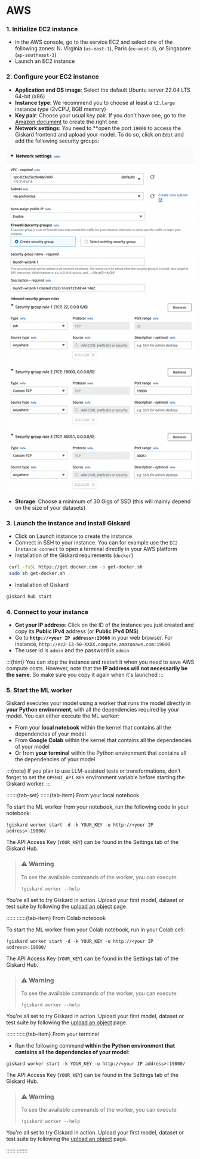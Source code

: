 # AWS

### 1. Initialize EC2 instance

* In the AWS console, go to the service EC2 and select one of the following zones: N. Virginia (`us-east-1`), Paris (`eu-west-3`), or Singapore (`ap-southeast-1`)
* Launch an EC2 instance

### 2. Configure your EC2 instance

* **Application and OS image**: Select the default Ubuntu server 22.04 LTS 64-bit (x86)
* **Instance type**: We recommend you to choose at least a `t2.large` instance type (2vCPU, 8GB memory)
* **Key pair**: Choose your usual key pair. If you don't have one, go to the [Amazon document](https://docs.aws.amazon.com/AWSEC2/latest/UserGuide/create-key-pairs.html) to create the right one
* **Network settings**: You need to **open the port `19000` to access the Giskard frontend and upload your model. To do so, click on `Edit` and add the following security groups:

![](../../../../assets/image_(1)_(1)_(2).png)

* **Storage**: Choose a minimum of 30 Gigs of SSD (this will mainly depend on the size of your datasets)

### 3. Launch the instance and install Giskard

* Click on Launch instance to create the instance
* Connect in SSH to your instance. You can for example use the `EC2 Instance connect` to open a terminal directly in your AWS platform
* Installation of the Giskard requirements (`docker`)

```bash
 curl -fsSL https://get.docker.com -o get-docker.sh
 sudo sh get-docker.sh
```

* Installation of Giskard

```bash
giskard hub start
```

### 4. Connect to your instance
* **Get your IP address**: Click on the ID of the instance you just created and copy its **Public IPv4** address (or **Public IPv4 DNS**)
* Go to **`http://<your IP address>:19000`** in your web browser. For instance, `http://ec2-13-50-XXXX.compute.amazonaws.com:19000`
* The user id is `admin` and the password is `admin`

:::{hint}
You can stop the instance and restart it when you need to save AWS compute costs. However, note that the **IP address will not necessarily be the same**. So make sure you copy it again when it's launched
:::

### 5. Start the ML worker

Giskard executes your model using a worker that runs the model directly in **your Python environment**, with all the dependencies required by your model. You can either execute the ML worker:

- From your **local notebook** within the kernel that contains all the dependencies of your model
- From **Google Colab** within the kernel that contains all the dependencies of your model
- Or from **your terminal** within the Python environment that contains all the dependencies of your model

:::{note}
If you plan to use LLM-assisted tests or transformations, don’t forget to set the ``OPENAI_API_KEY`` environment
variable before starting the Giskard worker.
:::

:::::::{tab-set}
::::::{tab-item} From your local notebook

To start the ML worker from your notebook, run the following code in your notebook:

```
!giskard worker start -d -k YOUR_KEY -u http://<your IP address>:19000/
```

The API Access Key (`YOUR_KEY`) can be found in the Settings tab of the Giskard Hub.


> ### ⚠️ Warning
> To see the available commands of the worker, you can execute:
>```
>!giskard worker --help
>```

You're all set to try Giskard in action. Upload your first model, dataset or test suite by following the [upload an object](../upload/index.html) page.

::::::
::::::{tab-item} From Colab notebook

To start the ML worker from your Colab notebook, run in your Colab cell:

```
!giskard worker start -d -k YOUR_KEY -u http://<your IP address>:19000/
```
The API Access Key (`YOUR_KEY`) can be found in the Settings tab of the Giskard Hub.

> ### ⚠️ Warning
> To see the available commands of the worker, you can execute:
>```
>!giskard worker --help
>```

You're all set to try Giskard in action. Upload your first model, dataset or test suite by following the [upload an object](../upload/index.html) page.

::::::
::::::{tab-item} From your terminal

* Run the following command **within the Python environment that contains all the dependencies of your model**:

```
giskard worker start -k YOUR_KEY -u http://<your IP address>:19000/
```
The API Access Key (`YOUR_KEY`) can be found in the Settings tab of the Giskard Hub.

> ### ⚠️ Warning
> To see the available commands of the worker, you can execute:
>```
>!giskard worker --help
>```

You're all set to try Giskard in action. Upload your first model, dataset or test suite by following the [upload an object](../upload/index.html) page.

::::::
:::::::